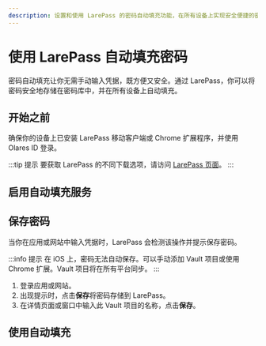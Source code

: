 ```yaml
---
description: 设置和使用 LarePass 的密码自动填充功能，在所有设备上实现安全便捷的密码管理体验。
---
```

# 使用 LarePass 自动填充密码

密码自动填充让你无需手动输入凭据，既方便又安全。通过 LarePass，你可以将密码安全地存储在密码库中，并在所有设备上自动填充。
## 开始之前

确保你的设备上已安装 LarePass 移动客户端或 Chrome 扩展程序，并使用 Olares ID 登录。

:::tip 提示
要获取 LarePass 的不同下载选项，请访问 [LarePass 页面](https://www.olares.cn/larepass)。
:::

## 启用自动填充服务
<tabs>
<template #Android>

1. 打开 LarePass，进入**设置** > **自动填充**。
2. 打开自动填充，并选择 LarePass 作为自动填充提供程序。
3. 按提示查看并接受安全提示。

</template>
<template #iOS>

由于 iOS 系统限制，必须手动启用 LarePass 自动填充：

1. 打开 iOS 设备上的**设置**应用。
2. 使用搜索功能快速找到自动填充设置。
3. 确保自动填充服务已开启，然后激活 LarePass 作为自动填充提供程序。

</template>
<template #Chrome-扩展>

登录浏览器扩展程序时会自动启用自动填充。
</template>
</tabs>

## 保存密码

当你在应用或网站中输入凭据时，LarePass 会检测该操作并提示保存密码。

:::info 提示
在 iOS 上，密码无法自动保存。可以手动添加 Vault 项目或使用 Chrome 扩展。Vault 项目将在所有平台同步。
:::

1. 登录应用或网站。
2. 出现提示时，点击**保存**将密码存储到 LarePass。
3. 在详情页面或窗口中输入此 Vault 项目的名称，点击**保存**。

## 使用自动填充

<tabs>
<template #Android>

1. 打开尚未登录的应用或网站。
2. 点击用户名或密码字段。
3. 在弹出窗口中，点击**使用 LarePass 自动填充**。
4. 解锁 Vault 以访问保存的凭据。
5. 选择匹配的 Vault 项目自动填充登录信息。

</template>
<template #iOS>

1. 打开尚未登录的应用或网站。
2. 点击用户名或密码字段，键盘将上滑显示匹配的登录项，或显示**密码**选项。
3. 如果显示匹配的登录项，点击它进行自动填充。
4. 如果显示**密码**选项，点击它并解锁 Vault 以访问可用的 Vault 项目。
   :::info 提示
   如果其他自动填充服务（如 iCloud 钥匙串）处于激活状态，请在提供程序列表中选择 **LarePass**。
   :::
5. 选择匹配的 Vault 项目自动填充登录信息。

</template>
<template #Chrome-extension>

1. 打开尚未登录的网站。
2. 在文本字段中点击 LarePass 图标。
3. 在弹出窗口中，选择匹配的登录项进行自动填充。
4. 如果未保存该网站的凭据，选择**新建项目**添加新的 Vault 项目。

</template>
</tabs>